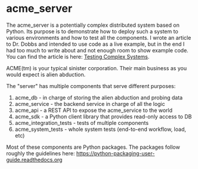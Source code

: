 acme_server
===========
The acme_server is a potentially complex distributed system based on Python.
Its purpose is to demonstrate how to deploy such a system to various
environments and how to test all the components. I wrote an article to Dr. Dobbs
and intended to use code as a live example, but in the end I had too much to
write about and not enough room to show example code. You can find the article is here: [Testing Complex Systems](http://www.drdobbs.com/testing/testing-complex-systems/240168390?pgno=1).

ACME(tm) is your typical sinister corporation. Their main business as you
would expect is alien abduction.

The "server" has multiple components that serve different purposes:

1. acme_db - in charge of storing the alien abduction and probing data
2. acme_service - the backend service in charge of all the logic
3. acme_api - a REST API to expose the acme_service to the world
4. acme_sdk - a Python client library that provides read-only access to DB
5. acme_integration_tests - tests of multiple components
6. acme_system_tests - whole system tests (end-to-end workflow, load, etc)

Most of these components are Python packages. The packages follow roughly
the guidelines here: https://python-packaging-user-guide.readthedocs.org



